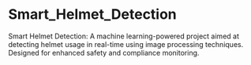 # Smart_Helmet_Detection
Smart Helmet Detection: A machine learning-powered project aimed at detecting helmet usage in real-time using image processing techniques. Designed for enhanced safety and compliance monitoring.
